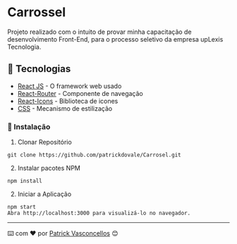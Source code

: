 # Carrossel

Projeto realizado com o intuito de provar minha capacitação de desenvolvimento Front-End, para o processo seletivo da empresa upLexis Tecnologia.

## 🚀 Tecnologias

* [React JS](https://pt-br.reactjs.org/) - O framework web usado
* [React-Router](https://reactrouter.com/) - Componente de navegação
* [React-Icons](https://react-icons.github.io/react-icons/) - Biblioteca de icones
* [CSS](https://www.w3.org/Style/CSS/Overview.en.html) - Mecanismo de estilização

### 🔧 Instalação

1. Clonar Repositório

```
git clone https://github.com/patrickdovale/Carrosel.git
```

2. Instalar pacotes NPM

```
npm install
```

2. Iniciar a Aplicação

```
npm start
Abra http://localhost:3000 para visualizá-lo no navegador.
```

---
⌨️ com ❤️ por [Patrick Vasconcellos](https://github.com/patrickdovale) 😊
